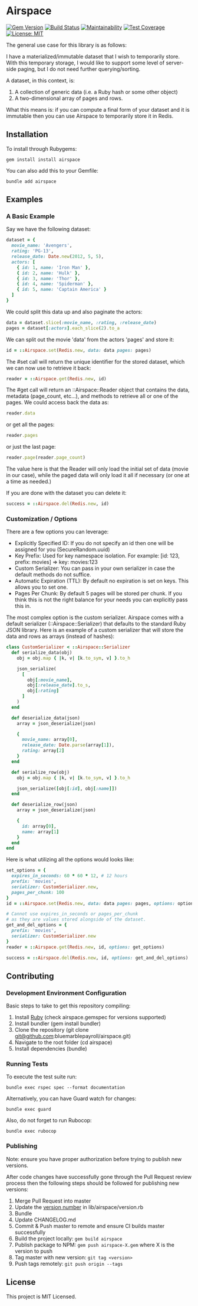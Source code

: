 # Airspace

[![Gem Version](https://badge.fury.io/rb/airspace.svg)](https://badge.fury.io/rb/airspace) [![Build Status](https://travis-ci.org/bluemarblepayroll/airspace.svg?branch=master)](https://travis-ci.org/bluemarblepayroll/airspace) [![Maintainability](https://api.codeclimate.com/v1/badges/d25bfce65b230ee956df/maintainability)](https://codeclimate.com/github/bluemarblepayroll/airspace/maintainability) [![Test Coverage](https://api.codeclimate.com/v1/badges/d25bfce65b230ee956df/test_coverage)](https://codeclimate.com/github/bluemarblepayroll/airspace/test_coverage) [![License: MIT](https://img.shields.io/badge/License-MIT-yellow.svg)](https://opensource.org/licenses/MIT)

The general use case for this library is as follows:

I have a materialized/immutable dataset that I wish to temporarily store.  With this temporary storage, I would like to support some level of server-side paging, but I do not need further querying/sorting.

A dataset, in this context, is:
  1. A collection of generic data (i.e. a Ruby hash or some other object)
  2. A two-dimensional array of pages and rows.

What this means is: if you can compute a final form of your dataset and it is immutable then you can use Airspace to temporarily store it in Redis.

## Installation

To install through Rubygems:

````
gem install install airspace
````

You can also add this to your Gemfile:

````
bundle add airspace
````

## Examples

### A Basic Example

Say we have the following dataset:

```ruby
dataset = {
  movie_name: 'Avengers',
  rating: 'PG-13',
  release_date: Date.new(2012, 5, 5),
  actors: [
    { id: 1, name: 'Iron Man' },
    { id: 2, name: 'Hulk' },
    { id: 3, name: 'Thor' },
    { id: 4, name: 'Spiderman' },
    { id: 5, name: 'Captain America' }
  ]
}
```

We could split this data up and also paginate the actors:

```ruby
data = dataset.slice(:movie_name, :rating, :release_date)
pages = dataset[:actors].each_slice(2).to_a
```

We can split out the movie 'data' from the actors 'pages' and store it:

```ruby
id = ::Airspace.set(Redis.new, data: data pages: pages)
```

The #set call will return the unique identifier for the stored dataset, which we can now use to retrieve it back:

```ruby
reader = ::Airspace.get(Redis.new, id)
```

The #get call will return an ::Airspace::Reader object that contains the data, metadata (page_count, etc...), and methods to retrieve all or one of the pages.  We could access back the data as:

```ruby
reader.data
```

or get all the pages:

```ruby
reader.pages
```

or just the last page:

```ruby
reader.page(reader.page_count)
```

The value here is that the Reader will only load the initial set of data (movie in our case), while the paged data will only load it all if necessary (or one at a time as needed.)

If you are done with the dataset you can delete it:

```ruby
success = ::Airspace.del(Redis.new, id)
```

### Customization / Options

There are a few options you can leverage:

* Explicitly Specified ID: If you do not specify an id then one will be assigned for you (SecureRandom.uuid)
* Key Prefix: Used for key namespace isolation.  For example: [id: 123, prefix: movies] => key: movies:123
* Custom Serializer: You can pass in your own serializer in case the default methods do not suffice.
* Automatic Expiration (TTL): By default no expiration is set on keys.  This allows you to set one.
* Pages Per Chunk: By default 5 pages will be stored per chunk.  If you think this is not the right balance for your needs you can explicitly pass this in.

The most complex option is the custom serializer.  Airspace comes with a default serializer (::Airspace::Serializer) that defaults to the standard Ruby JSON library.  Here is an example of a custom serializer that will store the data and rows as arrays (instead of hashes):

```ruby
class CustomSerializer < ::Airspace::Serializer
  def serialize_data(obj)
    obj = obj.map { |k, v| [k.to_sym, v] }.to_h

    json_serialize(
      [
        obj[:movie_name],
        obj[:release_date].to_s,
        obj[:rating]
      ]
    )
  end

  def deserialize_data(json)
    array = json_deserialize(json)

    {
      movie_name: array[0],
      release_date: Date.parse(array[1]),
      rating: array[2]
    }
  end

  def serialize_row(obj)
    obj = obj.map { |k, v| [k.to_sym, v] }.to_h

    json_serialize([obj[:id], obj[:name]])
  end

  def deserialize_row(json)
    array = json_deserialize(json)

    {
      id: array[0],
      name: array[1]
    }
  end
end
```

Here is what utilizing all the options would looks like:

```ruby
set_options = {
  expires_in_seconds: 60 * 60 * 12, # 12 hours
  prefix: 'movies',
  serializer: CustomSerializer.new,
  pages_per_chunk: 100
}
id = ::Airspace.set(Redis.new, data: data pages: pages, options: options)

# Cannot use expires_in_seconds or pages_per_chunk
# as they are values stored alongside of the dataset.
get_and_del_options = {
  prefix: 'movies',
  serializer: CustomSerializer.new
}
reader = ::Airspace.get(Redis.new, id, options: get_options)

success = ::Airspace.del(Redis.new, id, options: get_and_del_options)
```

## Contributing

### Development Environment Configuration

Basic steps to take to get this repository compiling:

1. Install [Ruby](https://www.ruby-lang.org/en/documentation/installation/) (check airspace.gemspec for versions supported)
2. Install bundler (gem install bundler)
3. Clone the repository (git clone git@github.com:bluemarblepayroll/airspace.git)
4. Navigate to the root folder (cd airspace)
5. Install dependencies (bundle)

### Running Tests

To execute the test suite run:

````
bundle exec rspec spec --format documentation
````

Alternatively, you can have Guard watch for changes:

````
bundle exec guard
````

Also, do not forget to run Rubocop:

````
bundle exec rubocop
````

### Publishing

Note: ensure you have proper authorization before trying to publish new versions.

After code changes have successfully gone through the Pull Request review process then the following steps should be followed for publishing new versions:

1. Merge Pull Request into master
2. Update the [version number](https://semver.org/) in lib/airspace/version.rb
3. Bundle
4. Update CHANGELOG.md
5. Commit & Push master to remote and ensure CI builds master successfully
6. Build the project locally: `gem build airspace`
7. Publish package to NPM: `gem push airspace-X.gem` where X is the version to push
8. Tag master with new version: `git tag <version>`
9. Push tags remotely: `git push origin --tags`

## License

This project is MIT Licensed.

